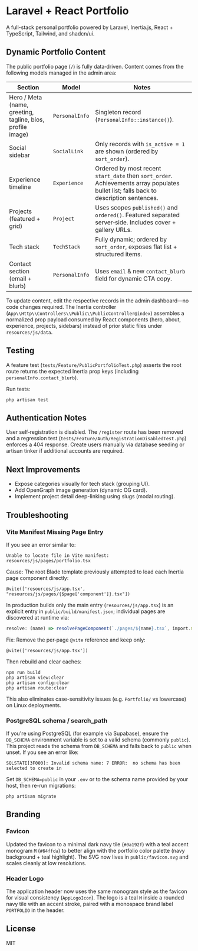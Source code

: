 # Laravel + React Portfolio

A full-stack personal portfolio powered by Laravel, Inertia.js, React + TypeScript, Tailwind, and shadcn/ui.

## Dynamic Portfolio Content

The public portfolio page (`/`) is fully data‑driven. Content comes from the following models managed in the admin area:

| Section                                                    | Model          | Notes                                                                                                                                 |
| ---------------------------------------------------------- | -------------- | ------------------------------------------------------------------------------------------------------------------------------------- |
| Hero / Meta (name, greeting, tagline, bios, profile image) | `PersonalInfo` | Singleton record (`PersonalInfo::instance()`).                                                                                        |
| Social sidebar                                             | `SocialLink`   | Only records with `is_active = 1` are shown (ordered by `sort_order`).                                                                |
| Experience timeline                                        | `Experience`   | Ordered by most recent `start_date` then `sort_order`. Achievements array populates bullet list; falls back to description sentences. |
| Projects (featured + grid)                                 | `Project`      | Uses scopes `published()` and `ordered()`. Featured separated server‑side. Includes cover + gallery URLs.                             |
| Tech stack                                                 | `TechStack`    | Fully dynamic; ordered by `sort_order`, exposes flat list + structured items.                                                         |
| Contact section (email + blurb)                            | `PersonalInfo` | Uses `email` & new `contact_blurb` field for dynamic CTA copy.                                                                        |

To update content, edit the respective records in the admin dashboard—no code changes required. The Inertia controller (`App\\Http\\Controllers\\Public\\PublicController@index`) assembles a normalized prop payload consumed by React components (hero, about, experience, projects, sidebars) instead of prior static files under `resources/js/data`.

## Testing

A feature test (`tests/Feature/PublicPortfolioTest.php`) asserts the root route returns the expected Inertia prop keys (including `personalInfo.contact_blurb`).

Run tests:

```
php artisan test
```

## Authentication Notes

User self‑registration is disabled. The `/register` route has been removed and a regression test (`tests/Feature/Auth/RegistrationDisabledTest.php`) enforces a 404 response. Create users manually via database seeding or artisan tinker if additional accounts are required.

## Next Improvements

- Expose categories visually for tech stack (grouping UI).
- Add OpenGraph image generation (dynamic OG card).
- Implement project detail deep-linking using slugs (modal routing).

## Troubleshooting

### Vite Manifest Missing Page Entry

If you see an error similar to:

```
Unable to locate file in Vite manifest: resources/js/pages/portfolio.tsx
```

Cause: The root Blade template previously attempted to load each Inertia page component directly:

```
@vite(['resources/js/app.tsx', "resources/js/pages/{$page['component']}.tsx"])
```

In production builds only the main entry (`resources/js/app.tsx`) is an explicit entry in `public/build/manifest.json`; individual pages are discovered at runtime via:

```ts
resolve: (name) => resolvePageComponent(`./pages/${name}.tsx`, import.meta.glob('./pages/**/*.tsx'));
```

Fix: Remove the per‑page `@vite` reference and keep only:

```
@vite(['resources/js/app.tsx'])
```

Then rebuild and clear caches:

```
npm run build
php artisan view:clear
php artisan config:clear
php artisan route:clear
```

This also eliminates case-sensitivity issues (e.g. `Portfolio/` vs lowercase) on Linux deployments.

### PostgreSQL schema / search_path

If you're using PostgreSQL (for example via Supabase), ensure the `DB_SCHEMA` environment
variable is set to a valid schema (commonly `public`). This project reads the schema
from `DB_SCHEMA` and falls back to `public` when unset. If you see an error like:

```
SQLSTATE[3F000]: Invalid schema name: 7 ERROR:  no schema has been selected to create in
```

Set `DB_SCHEMA=public` in your `.env` or to the schema name provided by your host, then
re-run migrations:

```
php artisan migrate
```

## Branding

### Favicon

Updated the favicon to a minimal dark navy tile (`#0a192f`) with a teal accent monogram `M` (`#64ffda`) to better align with the portfolio color palette (navy background + teal highlight). The SVG now lives in `public/favicon.svg` and scales cleanly at low resolutions.

### Header Logo

The application header now uses the same monogram style as the favicon for visual consistency (`AppLogoIcon`). The logo is a teal `M` inside a rounded navy tile with an accent stroke, paired with a monospace brand label `PORTFOLIO` in the header.

## License

MIT
